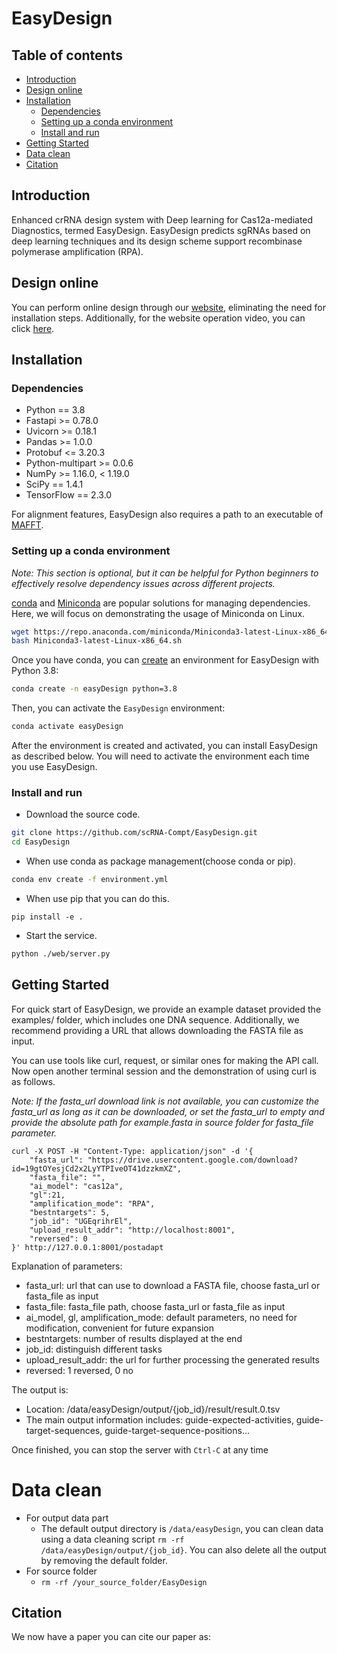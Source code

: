 # EasyDesign
## Table of contents

- [Introduction](#Introduction)
- [Design online](#design-online)
- [Installation](#Installation)
  - [Dependencies](#Dependencies)
  - [Setting up a conda environment](#setting-up-a-conda-environment)
  - [Install and run](#install-and-run)
- [Getting Started](#getting-started)
- [Data clean](#data-clean)
- [Citation](#Citation)

## Introduction 

Enhanced crRNA design system with Deep learning for Cas12a-mediated Diagnostics, termed EasyDesign. EasyDesign predicts sgRNAs based on deep learning techniques and its design scheme support recombinase polymerase amplification (RPA).

## Design online

You can perform online design through our [website](https://crispr.zhejianglab.com/), eliminating the need for 
installation steps. Additionally, for the website operation video, you can click [here](https://crispr.zhejianglab.com/help).

## Installation

### Dependencies

- Python == 3.8
- Fastapi >= 0.78.0
- Uvicorn >= 0.18.1
- Pandas >= 1.0.0
- Protobuf <= 3.20.3
- Python-multipart >= 0.0.6
- NumPy >= 1.16.0, < 1.19.0
- SciPy == 1.4.1
- TensorFlow == 2.3.0

For alignment features, EasyDesign also requires a path to an executable of [MAFFT](https://mafft.cbrc.jp/alignment/software/).

### Setting up a conda environment

_Note: This section is optional, but it can be helpful for Python beginners to effectively resolve dependency issues across different projects._

[conda](https://conda.io/en/latest/) and [Miniconda](https://conda.io/en/latest/miniconda.html) are popular solutions for managing dependencies. Here, we will focus on demonstrating the usage of Miniconda on Linux. 

```bash
wget https://repo.anaconda.com/miniconda/Miniconda3-latest-Linux-x86_64.sh
bash Miniconda3-latest-Linux-x86_64.sh
```

Once you have conda, you can [create](https://docs.conda.io/projects/conda/en/latest/user-guide/tasks/manage-environments.html#creating-an-environment-with-commands) an environment for EasyDesign with Python 3.8:

```bash
conda create -n easyDesign python=3.8
```

Then, you can activate the `EasyDesign` environment:

```bash
conda activate easyDesign
```

After the environment is created and activated, you can install EasyDesign as described below. You will need to activate the environment each time you use EasyDesign.

### Install and run
- Download the source code.
```bash
git clone https://github.com/scRNA-Compt/EasyDesign.git
cd EasyDesign
```
- When use conda as package management(choose conda or pip).
```bash
conda env create -f environment.yml
```
- When use pip that you can do this.
```shell
pip install -e .
```
- Start the service.
```bash
python ./web/server.py
```

## Getting Started

For quick start of EasyDesign, we provide an example dataset provided the examples/ folder, which includes one DNA sequence. Additionally, we recommend providing a URL that allows downloading the FASTA file as input.

You can use tools like curl, request, or similar ones for making the API call. Now open another terminal session  and the demonstration of using curl is as follows.

_Note: If the fasta_url download link is not available, you can customize the fasta_url as long as it can be downloaded, or set the fasta_url to empty and provide the absolute path for example.fasta in source folder for fasta_file parameter._

```
curl -X POST -H "Content-Type: application/json" -d '{
    "fasta_url": "https://drive.usercontent.google.com/download?id=19gtOYesjCd2x2LyYTPIveOT41dzzkmXZ",  
    "fasta_file": "", 
    "ai_model": "cas12a",
    "gl":21, 
    "amplification_mode": "RPA",
    "bestntargets": 5,
    "job_id": "UGEqrihrEl",
    "upload_result_addr": "http://localhost:8001",
    "reversed": 0
}' http://127.0.0.1:8001/postadapt
```

Explanation of parameters:

- fasta_url: url that can use to download a FASTA file, choose fasta_url or fasta_file as input
- fasta_file: fasta_file path, choose fasta_url or fasta_file as input
- ai_model, gl, amplification_mode: default parameters, no need for modification, convenient for future expansion
- bestntargets: number of results displayed at the end
- job_id: distinguish different tasks
- upload_result_addr: the url for further processing the generated results
- reversed: 1 reversed, 0 no

The output is:

- Location: /data/easyDesign/output/{job_id}/result/result.0.tsv
- The main output information includes: guide-expected-activities, guide-target-sequences, guide-target-sequence-positions...

Once finished, you can stop the server with `Ctrl-C` at any time

# Data clean

- For output data part
  - The default output directory is `/data/easyDesign`, you can clean data using a data cleaning script `rm -rf /data/easyDesign/output/{job_id}`. You can also delete all the output by removing the default folder.
- For source folder
  - `rm -rf /your_source_folder/EasyDesign`

## Citation

We now have a paper you can cite our paper as: